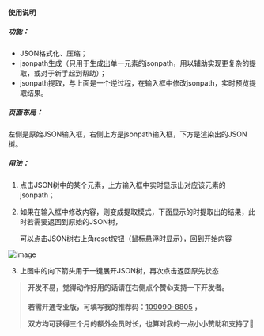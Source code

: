 #### 使用说明

##### 功能：

* JSON格式化、压缩；
* jsonpath生成（只用于生成出单一元素的jsonpath，用以辅助实现更复杂的提取，或对于新手起到帮助）；
* jsonpath提取，与上面是一个逆过程，在输入框中修改jsonpath，实时预览提取结果。

##### 页面布局：

​	左侧是原始JSON输入框，右侧上方是jsonpath输入框，下方是渲染出的JSON树。

##### 用法：

1. 点击JSON树中的某个元素，上方输入框中实时显示出对应该元素的jsonpath；

2. 如果在输入框中修改内容，则变成提取模式，下面显示的时提取出的结果，此时若需要返回到原始的JSON树，

   可以点击JSON树右上角reset按钮（鼠标悬浮时显示），回到开始内容

  ![image](https://user-images.githubusercontent.com/63774114/135744033-e68d80b3-411d-43f5-9fd3-2629ef1f59de.png)

3. 上图中的向下箭头用于一键展开JSON树，再次点击返回原先状态



> **开发不易，觉得动作好用的话请在右侧点个赞👍支持一下开发者。**
>
> **若需开通专业版，可填写我的推荐码：<u>109090-8805</u> ，**
>
> **双方均可获得三个月的额外会员时长，也算对我的一点小小赞助和支持了🤞**

